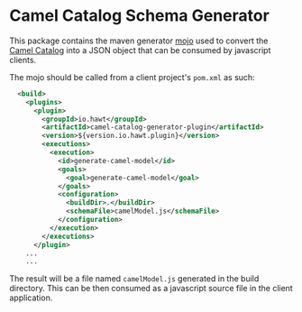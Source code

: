 # Camel Catalog Schema Generator

This package contains the maven generator [mojo](https://maven.apache.org/plugin-developers) used to convert the [Camel Catalog](https://camel.apache.org/manual/camel-catalog.html) into a JSON object that can be consumed by javascript clients.

The mojo should be called from a client project's `pom.xml` as such:

```xml
  <build>
    <plugins>
      <plugin>
        <groupId>io.hawt</groupId>
        <artifactId>camel-catalog-generator-plugin</artifactId>
        <version>${version.io.hawt.plugin}</version>
        <executions>
          <execution>
            <id>generate-camel-model</id>
            <goals>
              <goal>generate-camel-model</goal>
            </goals>
            <configuration>
              <buildDir>.</buildDir>
              <schemaFile>camelModel.js</schemaFile>
            </configuration>
          </execution>
        </executions>
      </plugin>
    ...
    ...
```

The result will be a file named `camelModel.js` generated in the build directory. This can be then consumed as a javascript source file in the client application.
